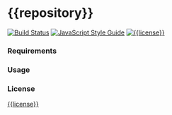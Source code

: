 # {{repository}}

[![Build Status](https://travis-ci.org/{{user}}/{{repository}}.svg?branch=master)](https://travis-ci.org/{{user}}/{{repository}})
[![JavaScript Style Guide](https://img.shields.io/badge/code_style-standard-brightgreen.svg)](https://standardjs.com)
[![{{license}}](https://img.shields.io/badge/license-{{license}}-blue.svg)](https://github.com/{{user}}/{{repository}}/blob/master/LICENSE)

### Requirements

### Usage

### License

[{{license}}](https://github.com/{{user}}/{{repository}}/blob/master/LICENSE)